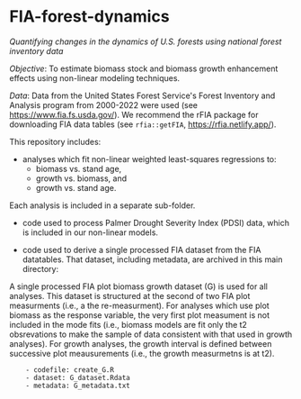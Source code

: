 # FIA-forest-dynamics

*Quantifying changes in the dynamics of U.S. forests using national forest inventory data*

*Objective*:  To estimate biomass stock and biomass growth enhancement effects using non-linear modeling techniques. 

*Data*:  Data from the United States Forest Service's Forest Inventory and Analysis program from 2000-2022 were used (see https://www.fia.fs.usda.gov/).
We recommend the rFIA package for downloading FIA data tables (see `rfia::getFIA`, https://rfia.netlify.app/).

This repository includes: 

* analyses which fit non-linear weighted least-squares regressions to: 
    - biomass vs. stand age, 
    - growth vs. biomass, and 
    - growth vs. stand age.

Each analysis is included in a separate sub-folder.


* code used to process Palmer Drought Severity Index (PDSI) data, which is included in our non-linear models.
 
 
* code used to derive a single processed FIA dataset from the FIA datatables. That dataset, including metadata, are archived in this main directory:

A single processed FIA plot biomass growth dataset (G) is used for all analyses.  This dataset is structured at the second of two FIA plot measurments (i.e., a the re-measurment).  For analyses which use plot biomass as the response variable, the very first plot measument is not included in the mode fits (i.e., biomass models are fit only the t2 obsrevations to make the sample of data consistent with that used in growth analyses).  For growth analyses, the growth interval is defined between successive plot meausurements (i.e., the growth measurmetns is at t2).  

        - codefile: create_G.R
        - dataset: G_dataset.Rdata
        - metadata: G_metadata.txt
